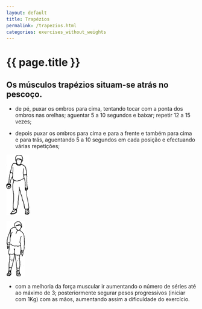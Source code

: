 ```yaml
---
layout: default
title: Trapézios
permalink: /trapezios.html
categories: exercises_without_weights
---
```


# {{ page.title }}

## Os músculos trapézios situam-se atrás no pescoço.

* de pé, puxar os ombros para cima, tentando tocar com a ponta dos ombros nas orelhas; aguentar 5 a 10 segundos e baixar; repetir 12 a 15 vezes;

* depois puxar os ombros para cima e para a frente e também para cima e para trás, aguentando 5 a 10 segundos em cada posição e efectuando várias repetições;

![Trapézios](assets/trapezios-1.gif)

![Trapézios](assets/trapezios-2.gif)

* com a melhoria da força muscular ir aumentando o número de séries até ao máximo de 3; posteriormente segurar pesos progressivos (iniciar com 1Kg) com as mãos, aumentando assim a dificuldade do exercício.
